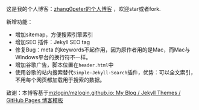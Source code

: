 
这是我的个人博客：[zhang0peter的个人博客](https://zhang0peter.com)    ，欢迎star或者fork.

新增功能：
- 增加sitemap，方便搜索引擎索引   
- 增加SEO 插件：Jekyll SEO tag
- 修复Bug：meta 的keywords不起作用，因为原作者用的是Mac，而Mac与Windows平台的换行符不一样。
- 增加谷歌广告，脚本位置在`header.html`中
- 使用谷歌的站内搜索替代`Simple-Jekyll-Search`插件，优势：可以全文索引，不用每个网页都加载用于搜索的数据。



致谢：本博客基于[mzlogin/mzlogin.github.io: My Blog / Jekyll Themes / GitHub Pages 博客模板](https://github.com/mzlogin/mzlogin.github.io)
